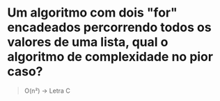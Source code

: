 # Um algoritmo com dois "for" encadeados percorrendo todos os valores de uma lista, qual o algoritmo de complexidade no pior caso?

> O(n²) -> Letra C
